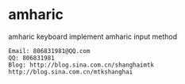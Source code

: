 # amharic
amharic keyboard
implement amharic input method

    Email: 806831981@QQ.com
    QQ: 806831981
    Blog: http://blog.sina.com.cn/shanghaimtk
    http://blog.sina.com.cn/mtkshanghai
